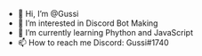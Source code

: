 - 👋 Hi, I’m @Gussi
- 👀 I’m interested in Discord Bot Making
- 🌱 I’m currently learning Phython and JavaScript
- 📫 How to reach me Discord: Gussi#1740

